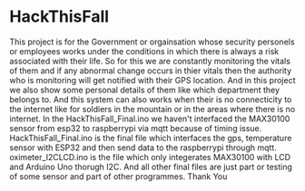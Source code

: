 # HackThisFall
This project is for the Government or orgainsation whose security personels or employees works under the conditions in which there is always a risk associated with their life. So for this we are constantly monitoring the vitals of them and if any abnormal change occurs in thier vitals then the authority who is monitoring will get notified with their GPS location.
And in this project we also show some personal details of them like which department they belongs to. And this system can also works when their is no connecticity to the internet like for soldiers in the mountain or in the areas where there is no internet.
In the HackThisFall_Final.ino we haven't interfaced the MAX30100 sensor from esp32 to raspberrypi via mqtt because of timing issue.
HackThisFall_Final.ino is the final file which interfaces the gps, temperature sensor with ESP32 and then send data to the raspberrypi through mqtt.
oximeter_I2CLCD.ino is the file which only integerates MAX30100 with LCD and Arduino Uno thorugh I2C.
And all other final files are just part or testing of some sensor and part of other programmes.
Thank You
